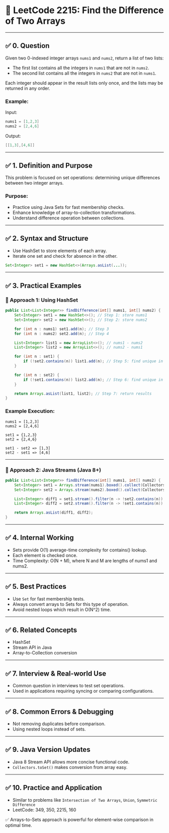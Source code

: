 # 📘 LeetCode 2215: Find the Difference of Two Arrays

---

## ✅ 0. Question

Given two 0-indexed integer arrays `nums1` and `nums2`, return a list of two lists:

- The first list contains all the integers in `nums1` that are not in `nums2`.
- The second list contains all the integers in `nums2` that are not in `nums1`.

Each integer should appear in the result lists only once, and the lists may be returned in any order.

### Example:
Input:
```java
nums1 = [1,2,3]
nums2 = [2,4,6]
```
Output:
```java
[[1,3],[4,6]]
```

---

## ✅ 1. Definition and Purpose

This problem is focused on set operations: determining unique differences between two integer arrays.

### Purpose:
- Practice using Java Sets for fast membership checks.
- Enhance knowledge of array-to-collection transformations.
- Understand difference operation between collections.

---

## ✅ 2. Syntax and Structure

- Use HashSet to store elements of each array.
- Iterate one set and check for absence in the other.

```java
Set<Integer> set1 = new HashSet<>(Arrays.asList(...));
```

---

## ✅ 3. Practical Examples

### 🔹 Approach 1: Using HashSet

```java
public List<List<Integer>> findDifference(int[] nums1, int[] nums2) {
    Set<Integer> set1 = new HashSet<>(); // Step 1: store nums1
    Set<Integer> set2 = new HashSet<>(); // Step 2: store nums2

    for (int n : nums1) set1.add(n); // Step 3
    for (int n : nums2) set2.add(n); // Step 4

    List<Integer> list1 = new ArrayList<>(); // nums1 - nums2
    List<Integer> list2 = new ArrayList<>(); // nums2 - nums1

    for (int n : set1) {
        if (!set2.contains(n)) list1.add(n); // Step 5: find unique in nums1
    }

    for (int n : set2) {
        if (!set1.contains(n)) list2.add(n); // Step 6: find unique in nums2
    }

    return Arrays.asList(list1, list2); // Step 7: return results
}
```

### Example Execution:
```
nums1 = [1,2,3]
nums2 = [2,4,6]

set1 = {1,2,3}
set2 = {2,4,6}

set1 - set2 => [1,3]
set2 - set1 => [4,6]
```

---

### 🔹 Approach 2: Java Streams (Java 8+)

```java
public List<List<Integer>> findDifference(int[] nums1, int[] nums2) {
    Set<Integer> set1 = Arrays.stream(nums1).boxed().collect(Collectors.toSet());
    Set<Integer> set2 = Arrays.stream(nums2).boxed().collect(Collectors.toSet());

    List<Integer> diff1 = set1.stream().filter(n -> !set2.contains(n)).collect(Collectors.toList());
    List<Integer> diff2 = set2.stream().filter(n -> !set1.contains(n)).collect(Collectors.toList());

    return Arrays.asList(diff1, diff2);
}
```

---

## ✅ 4. Internal Working

- Sets provide O(1) average-time complexity for contains() lookup.
- Each element is checked once.
- Time Complexity: O(N + M), where N and M are lengths of nums1 and nums2.

---

## ✅ 5. Best Practices

- Use `Set` for fast membership tests.
- Always convert arrays to Sets for this type of operation.
- Avoid nested loops which result in O(N^2) time.

---

## ✅ 6. Related Concepts

- HashSet
- Stream API in Java
- Array-to-Collection conversion

---

## ✅ 7. Interview & Real-world Use

- Common question in interviews to test set operations.
- Used in applications requiring syncing or comparing configurations.

---

## ✅ 8. Common Errors & Debugging

- Not removing duplicates before comparison.
- Using nested loops instead of sets.

---

## ✅ 9. Java Version Updates

- Java 8 Stream API allows more concise functional code.
- `Collectors.toSet()` makes conversion from array easy.

---

## ✅ 10. Practice and Application

- Similar to problems like `Intersection of Two Arrays`, `Union`, `Symmetric Difference`
- LeetCode: 349, 350, 2215, 160

✅ Arrays-to-Sets approach is powerful for element-wise comparison in optimal time.

